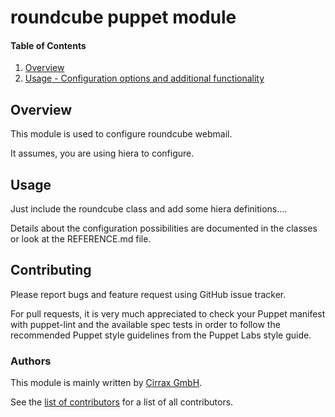 # roundcube puppet module


#### Table of Contents

1. [Overview](#overview)
1. [Usage - Configuration options and additional functionality](#usage)


## Overview

This module is used to configure roundcube webmail.

It assumes, you are using hiera to configure.

## Usage

Just include the roundcube class and add some hiera definitions....

Details about the configuration possibilities are documented in the classes or look at the REFERENCE.md file.

## Contributing

Please report bugs and feature request using GitHub issue tracker.

For pull requests, it is very much appreciated to check your Puppet manifest with puppet-lint
and the available spec tests  in order to follow the recommended Puppet style guidelines
from the Puppet Labs style guide.

### Authors

This module is mainly written by [Cirrax GmbH](https://cirrax.com).

See the [list of contributors](https://github.com/cirrax/puppet-roundcube/graphs/contributors)
for a list of all contributors.


